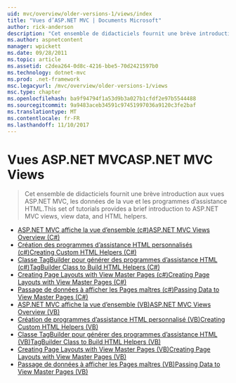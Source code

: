 ```yaml
---
uid: mvc/overview/older-versions-1/views/index
title: "Vues d’ASP.NET MVC | Documents Microsoft"
author: rick-anderson
description: "Cet ensemble de didacticiels fournit une brève introduction aux vues ASP.NET MVC, les données de la vue et les programmes d’assistance HTML."
ms.author: aspnetcontent
manager: wpickett
ms.date: 09/28/2011
ms.topic: article
ms.assetid: c2dea264-0d8c-4216-bbe5-70d2421597b0
ms.technology: dotnet-mvc
ms.prod: .net-framework
msc.legacyurl: /mvc/overview/older-versions-1/views
msc.type: chapter
ms.openlocfilehash: ba9f94794f1a53d9b3a027b1cfdf2e97b5544488
ms.sourcegitcommit: 9a9483aceb34591c97451997036a9120c3fe2baf
ms.translationtype: MT
ms.contentlocale: fr-FR
ms.lasthandoff: 11/10/2017
---
```

<a name="aspnet-mvc-views"></a><span data-ttu-id="205d5-103">Vues ASP.NET MVC</span><span class="sxs-lookup"><span data-stu-id="205d5-103">ASP.NET MVC Views</span></span>
====================
> <span data-ttu-id="205d5-104">Cet ensemble de didacticiels fournit une brève introduction aux vues ASP.NET MVC, les données de la vue et les programmes d’assistance HTML.</span><span class="sxs-lookup"><span data-stu-id="205d5-104">This set of tutorials provides a brief introduction to ASP.NET MVC views, view data, and HTML helpers.</span></span>


- [<span data-ttu-id="205d5-105">ASP.NET MVC affiche la vue d’ensemble (c#)</span><span class="sxs-lookup"><span data-stu-id="205d5-105">ASP.NET MVC Views Overview (C#)</span></span>](asp-net-mvc-views-overview-cs.md)
- [<span data-ttu-id="205d5-106">Création des programmes d’assistance HTML personnalisés (c#)</span><span class="sxs-lookup"><span data-stu-id="205d5-106">Creating Custom HTML Helpers (C#)</span></span>](creating-custom-html-helpers-cs.md)
- [<span data-ttu-id="205d5-107">Classe TagBuilder pour générer des programmes d’assistance HTML (c#)</span><span class="sxs-lookup"><span data-stu-id="205d5-107">TagBuilder Class to Build HTML Helpers (C#)</span></span>](using-the-tagbuilder-class-to-build-html-helpers-cs.md)
- [<span data-ttu-id="205d5-108">Creating Page Layouts with View Master Pages (c#)</span><span class="sxs-lookup"><span data-stu-id="205d5-108">Creating Page Layouts with View Master Pages (C#)</span></span>](creating-page-layouts-with-view-master-pages-cs.md)
- [<span data-ttu-id="205d5-109">Passage de données à afficher les Pages maîtres (c#)</span><span class="sxs-lookup"><span data-stu-id="205d5-109">Passing Data to View Master Pages (C#)</span></span>](passing-data-to-view-master-pages-cs.md)
- [<span data-ttu-id="205d5-110">ASP.NET MVC affiche la vue d’ensemble (VB)</span><span class="sxs-lookup"><span data-stu-id="205d5-110">ASP.NET MVC Views Overview (VB)</span></span>](asp-net-mvc-views-overview-vb.md)
- [<span data-ttu-id="205d5-111">Création de programmes d’assistance HTML personnalisé (VB)</span><span class="sxs-lookup"><span data-stu-id="205d5-111">Creating Custom HTML Helpers (VB)</span></span>](creating-custom-html-helpers-vb.md)
- [<span data-ttu-id="205d5-112">Classe TagBuilder pour générer des programmes d’assistance HTML (VB)</span><span class="sxs-lookup"><span data-stu-id="205d5-112">TagBuilder Class to Build HTML Helpers (VB)</span></span>](using-the-tagbuilder-class-to-build-html-helpers-vb.md)
- [<span data-ttu-id="205d5-113">Creating Page Layouts with View Master Pages (VB)</span><span class="sxs-lookup"><span data-stu-id="205d5-113">Creating Page Layouts with View Master Pages (VB)</span></span>](creating-page-layouts-with-view-master-pages-vb.md)
- [<span data-ttu-id="205d5-114">Passage de données à afficher les Pages maîtres (VB)</span><span class="sxs-lookup"><span data-stu-id="205d5-114">Passing Data to View Master Pages (VB)</span></span>](passing-data-to-view-master-pages-vb.md)
